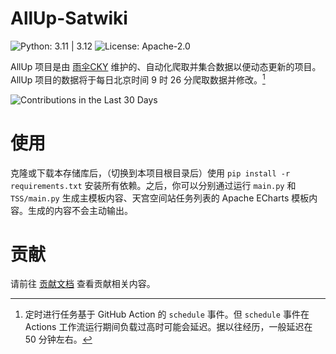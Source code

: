 # AllUp-Satwiki

![Python: 3.11 | 3.12](https://img.shields.io/badge/Python-3.11%20%7C%203.12-python?style=social&logo=python&logoColor=blue) ![License: Apache-2.0](https://img.shields.io/github/license/yusancky/AllUp-Satwiki?style=social)

AllUp 项目是由 [雨伞CKY](https://github.com/yusancky) 维护的、自动化爬取并集合数据以便动态更新的项目。AllUp 项目的数据将于每日北京时间 9 时 26 分爬取数据并修改。[^1]

![Contributions in the Last 30 Days](https://repobeats.axiom.co/api/embed/3c013245586cfcc386dd553450db134d7617991c.svg)

# 使用

克隆或下载本存储库后，（切换到本项目根目录后）使用 `pip install -r requirements.txt` 安装所有依赖。之后，你可以分别通过运行 `main.py` 和 `TSS/main.py` 生成主模板内容、天宫空间站任务列表的 Apache ECharts 模板内容。生成的内容不会主动输出。

# 贡献

请前往 [贡献文档](/.github/CONTRIBUTING.md) 查看贡献相关内容。

[^1]: 定时进行任务基于 GitHub Action 的 `schedule` 事件。但 `schedule` 事件在 Actions 工作流运行期间负载过高时可能会延迟。据以往经历，一般延迟在 50 分钟左右。
